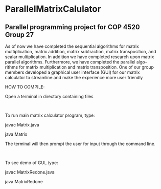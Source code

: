 # ParallelMatrixCalulator
## Parallel programming project for COP 4520 Group 27
As of now we have completed the sequential algorithms
for matrix multiplication, matrix addition, matrix subtraction,
matrix transposition, and scalar multiplication.
In addition we have completed research upon matrix parallel
algorithms. Furthermore, we have completed the parallel algo-
rithms for matrix multiplication and matrix transposition. One
of our group members developed a graphical user interface
(GUI) for our matrix calculator to streamline and make the experience more user friendly


HOW TO COMPILE:

Open a terminal in directory containing files

<br>

To run main matrix calculator program, type:

javac Matrix.java

java Matrix

The terminal will then prompt the user for input through the command line.

<br>

To see demo of GUI, type:

javac MatrixRedone.java

java MatrixRedone
